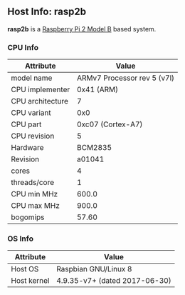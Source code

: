 ## Host Info: rasp2b

**rasp2b** is a [Raspberry Pi 2 Model B](https://www.raspberrypi.org/products/raspberry-pi-2-model-b/) based system.

### CPU Info

| Attribute | Value |
| --------- | ----- |
| model name       | ARMv7 Processor rev 5 (v7l) |
| CPU implementer  | 0x41 (ARM) |
| CPU architecture | 7 |
| CPU variant      | 0x0 |
| CPU part         | 0xc07 (Cortex-A7) |
| CPU revision     | 5 |
| Hardware         | BCM2835 |
| Revision         | a01041 |
| cores            | 4 |
| threads/core     | 1 |
| CPU min MHz      | 600.0 |
| CPU max MHz      | 900.0 |
| bogomips         | 57.60 |

### OS Info

| Attribute | Value |
| --------- | ----- |
| Host OS      | Raspbian GNU/Linux 8 |
| Host kernel  | 4.9.35-v7+ (dated 2017-06-30) |
